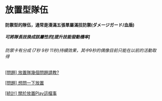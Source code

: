# 放置型隊伍

#### 防禦型的隊伍，通常是湊滿五張單屬滿技防禦(ダメージガード/血盾)

##### 可將隊長技換成該屬性的\[提升技能發動機率\]

###### 防禦卡有分成 \(7秒 9秒 11秒\)持續效果，其中9秒的偶像目前只能在以前的活動取得




[\[問題\] 放置隊幾個問題請教?](https://disp.cc/b/654-9Ttv)

[\[問題\] 想問一下放置](https://disp.cc/b/654-9QO6)

[\[統計\] 關於放置Play這檔事](https://disp.cc/b/654-9Ttw)

